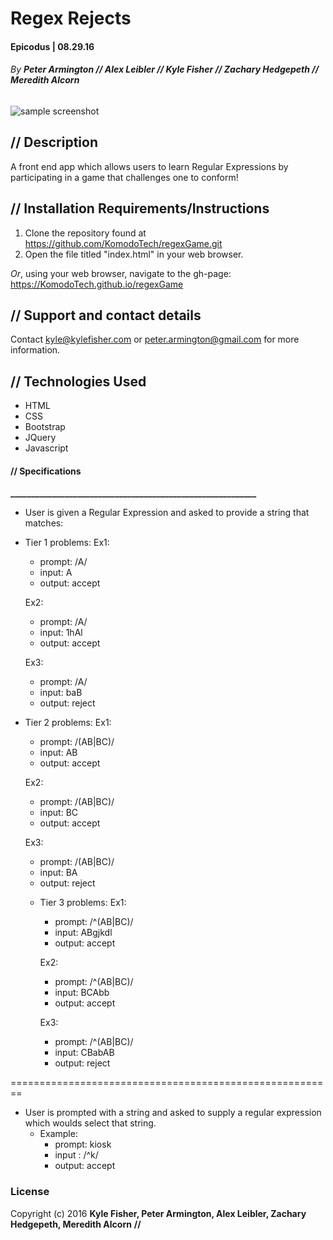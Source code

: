 # Regex Rejects

#### Epicodus | 08.29.16
###### _By **Peter Armington // Alex Leibler // Kyle Fisher // Zachary Hedgepeth // Meredith Alcorn**_

![sample screenshot](rejectsregex.png)

## **//** Description

A front end app which allows users to learn Regular Expressions by participating in a game that challenges one to conform!

## **//** Installation Requirements/Instructions

1. Clone the repository found at https://github.com/KomodoTech/regexGame.git
2. Open the file titled "index.html" in your web browser.

_Or_, using your web browser, navigate to the gh-page: https://KomodoTech.github.io/regexGame

## **//** Support and contact details

Contact kyle@kylefisher.com or peter.armington@gmail.com for more information.

## **//** Technologies Used

* HTML
* CSS
* Bootstrap
* JQuery
* Javascript

#### **//** **Specifications**
**___________________________________________________________**

* User is given a Regular Expression and asked to provide a string that matches:

* Tier 1 problems:
  Ex1:
    + prompt: /A/
    + input:  A
    + output: accept

  Ex2:
    + prompt: /A/
    + input: 1hAl
    + output: accept

  Ex3:
    + prompt: /A/
    + input: baB
    + output: reject

* Tier 2 problems:
  Ex1:
    + prompt: /(AB|BC)/
    + input: AB
    + output: accept

  Ex2:
    + prompt: /(AB|BC)/
    + input: BC
    + output: accept

  Ex3:
    + prompt: /(AB|BC)/
    + input: BA
    + output: reject

  * Tier 3 problems:
    Ex1:
      + prompt: /^(AB|BC)/
      + input: ABgjkdl
      + output: accept

    Ex2:
      + prompt: /^(AB|BC)/
      + input: BCAbb
      + output: accept

    Ex3:
      + prompt: /^(AB|BC)/
      + input: CBabAB
      + output: reject

========================================================

* User is prompted with a string and asked to supply a regular expression which woulds select that string.
  * Example:
    + prompt: kiosk
    + input : /^k/
    + output: accept

### License

Copyright (c) 2016 **Kyle Fisher, Peter Armington, Alex Leibler, Zachary Hedgepeth, Meredith Alcorn** **//**
